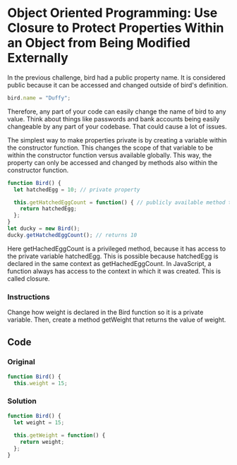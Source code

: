 # Object Oriented Programming: Use Closure to Protect Properties Within an Object from Being Modified Externally

In the previous challenge, bird had a public property name. It is considered public because it can be accessed and changed outside of bird's definition.

```javascript
bird.name = "Duffy";
```
Therefore, any part of your code can easily change the name of bird to any value. Think about things like passwords and bank accounts being easily changeable by any part of your codebase. That could cause a lot of issues.

The simplest way to make properties private is by creating a variable within the constructor function. This changes the scope of that variable to be within the constructor function versus available globally. This way, the property can only be accessed and changed by methods also within the constructor function.

```javascript
function Bird() {
  let hatchedEgg = 10; // private property

  this.getHatchedEggCount = function() { // publicly available method that a bird object can use
    return hatchedEgg;
  };
}
let ducky = new Bird();
ducky.getHatchedEggCount(); // returns 10
```
Here getHachedEggCount is a privileged method, because it has access to the private variable hatchedEgg. This is possible because hatchedEgg is declared in the same context as getHachedEggCount. In JavaScript, a function always has access to the context in which it was created. This is called closure.

### Instructions

Change how weight is declared in the Bird function so it is a private variable. Then, create a method getWeight that returns the value of weight.

## Code

### Original

```javascript
function Bird() {
  this.weight = 15;
```

### Solution

```javascript
function Bird() {
  let weight = 15;
  
  this.getWeight = function() {
    return weight;
  };  
}
```

